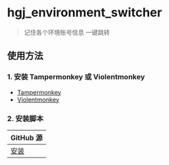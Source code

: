 # hgj_environment_switcher

> 记住各个环境账号信息 一键跳转

## 使用方法

### 1. 安装 Tampermonkey 或 Violentmonkey

- [Tampermonkey](https://www.tampermonkey.net/)
- [Violentmonkey](https://violentmonkey.github.io/)

### 2. 安装脚本
| GitHub 源 |
| --- |
| [安装](https://raw.githubusercontent.com/LiuGengYang/tampermonkeyJS/refs/heads/main/hgj_environment_switcher.user.js) |

